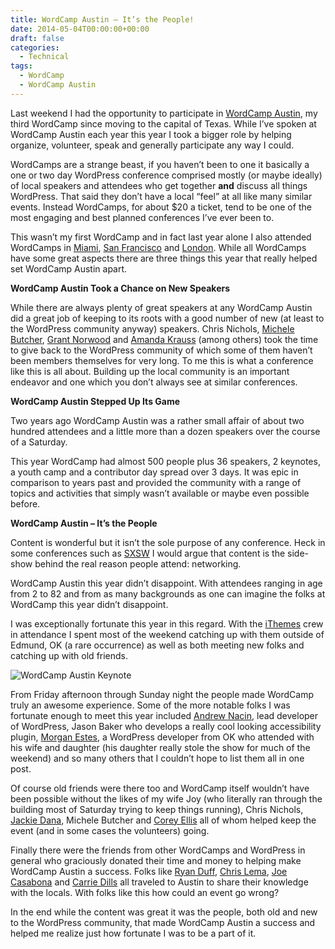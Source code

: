 ```yaml
---
title: WordCamp Austin – It’s the People!
date: 2014-05-04T00:00:00+00:00
draft: false
categories:
  - Technical
tags:
  - WordCamp
  - WordCamp Austin
---
```


Last weekend I had the opportunity to participate in [WordCamp Austin](http://2014.austin.wordcamp.org), my third WordCamp since moving to the capital of Texas. While I’ve spoken at WordCamp Austin each year this year I took a bigger role by helping organize, volunteer, speak and generally participate any way I could.

WordCamps are a strange beast, if you haven’t been to one it basically a one or two day WordPress conference comprised mostly (or maybe ideally) of local speakers and attendees who get together **and** discuss all things WordPress. That said they don’t have a local “feel” at all like many similar events. Instead WordCamps, for about $20 a ticket, tend to be one of the most engaging and best planned conferences I’ve ever been to.

This wasn’t my first WordCamp and in fact last year alone I also attended WordCamps in [Miami](http://2013.miami.wordcamp.org), [San Francisco](http://2013.sf.wordcamp.org) and [London](http://2013.london.wordcamp.org). While all WordCamps have some great aspects there are three things this year that really helped set WordCamp Austin apart.

**WordCamp Austin Took a Chance on New Speakers**

While there are always plenty of great speakers at any WordCamp Austin did a great job of keeping to its roots with a good number of new (at least to the WordPress community anyway) speakers. Chris Nichols, [Michele Butcher](http://michelebutcher.com), [Grant Norwood](http://grantnorwood.com) and [Amanda Krauss](http://techintranslation.com) (among others) took the time to give back to the WordPress community of which some of them haven’t been members themselves for very long. To me this is what a conference like this is all about. Building up the local community is an important endeavor and one which you don’t always see at similar conferences.

**WordCamp Austin Stepped Up Its Game**

Two years ago WordCamp Austin was a rather small affair of about two hundred attendees and a little more than a dozen speakers over the course of a Saturday.

This year WordCamp had almost 500 people plus 36 speakers, 2 keynotes, a youth camp and a contributor day spread over 3 days. It was epic in comparison to years past and provided the community with a range of topics and activities that simply wasn’t available or maybe even possible before.

**WordCamp Austin – It’s the People**

Content is wonderful but it isn’t the sole purpose of any conference. Heck in some conferences such as [SXSW](http://sxsw.com) I would argue that content is the side-show behind the real reason people attend: networking.

WordCamp Austin this year didn’t disappoint. With attendees ranging in age from 2 to 82 and from as many backgrounds as one can imagine the folks at WordCamp this year didn’t disappoint.

I was exceptionally fortunate this year in this regard. With the [iThemes](http://ithemes.com) crew in attendance I spent most of the weekend catching up with them outside of Edmund, OK (a rare occurrence) as well as both meeting new folks and catching up with old friends.

![WordCamp Austin Keynote](/images/2014/05/WordCamp-Austin-Audience-150x150-1.jpg)

From Friday afternoon through Sunday night the people made WordCamp truly an awesome experience. Some of the more notable folks I was fortunate enough to meet this year included [Andrew Nacin](http://nacin.com), lead developer of WordPress, Jason Baker who develops a really cool looking accessibility plugin, [Morgan Estes](http://www.morganestes.me), a WordPress developer from OK who attended with his wife and daughter (his daughter really stole the show for much of the weekend) and so many others that I couldn’t hope to list them all in one post.

Of course old friends were there too and WordCamp itself wouldn’t have been possible without the likes of my wife Joy (who literally ran through the building most of Saturday trying to keep things running), Chris Nichols, [Jackie Dana](http://jackiedana.com), Michele Butcher and [Corey Ellis](https://www.linkedin.com/in/coreyellis/) all of whom helped keep the event (and in some cases the volunteers) going.

Finally there were the friends from other WordCamps and WordPress in general who graciously donated their time and money to helping make WordCamp Austin a success. Folks like [Ryan Duff](http://www.ryanduff.net), [Chris Lema](http://chrislema.com), [Joe Casabona](http://casabona.org) and [Carrie Dills](http://www.carriedils.com) all traveled to Austin to share their knowledge with the locals. With folks like this how could an event go wrong?

In the end while the content was great it was the people, both old and new to the WordPress community, that made WordCamp Austin a success and helped me realize just how fortunate I was to be a part of it.